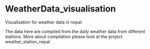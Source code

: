 # WeatherData_visualisation
Visualisation for weather data in nepal

The data here are compiled from the daily weather data from different stations. More about compilation please look at the project weather_station_nepal
